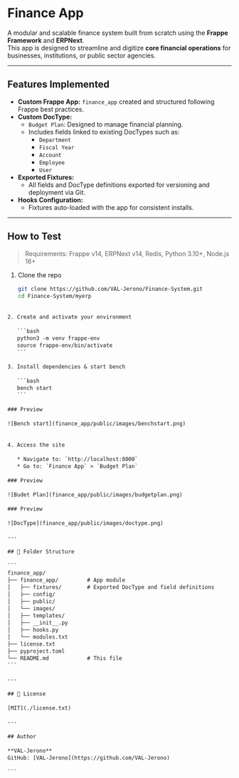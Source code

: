 
# Finance App

A modular and scalable finance system built from scratch using the **Frappe Framework** and **ERPNext**.  
This app is designed to streamline and digitize **core financial operations** for businesses, institutions, or public sector agencies.

---

## Features Implemented

- **Custom Frappe App:** `finance_app` created and structured following Frappe best practices.
- **Custom DocType:**  
  - `Budget Plan`: Designed to manage financial planning.
  - Includes fields linked to existing DocTypes such as:
    - `Department`
    - `Fiscal Year`
    - `Account`
    - `Employee`
    - `User`
- **Exported Fixtures:**
  - All fields and DocType definitions exported for versioning and deployment via Git.
- **Hooks Configuration:**
  - Fixtures auto-loaded with the app for consistent installs.

---

## How to Test

> Requirements: Frappe v14, ERPNext v14, Redis, Python 3.10+, Node.js 16+

1. Clone the repo  
   ```bash
   git clone https://github.com/VAL-Jerono/Finance-System.git
   cd Finance-System/myerp
````

2. Create and activate your environment

   ```bash
   python3 -m venv frappe-env
   source frappe-env/bin/activate
   ```

3. Install dependencies & start bench

   ```bash
   bench start
   ```

### Preview

![Bench start](finance_app/public/images/benchstart.png)


4. Access the site

   * Navigate to: `http://localhost:8000`
   * Go to: `Finance App` > `Budget Plan`

### Preview

![Budet Plan](finance_app/public/images/budgetplan.png)

### Preview

![DocType](finance_app/public/images/doctype.png)

---

## 📁 Folder Structure

```
finance_app/
├── finance_app/         # App module
│   ├── fixtures/        # Exported DocType and field definitions
│   ├── config/
│   ├── public/
│   └── images/
│   ├── templates/
│   ├── __init__.py
│   ├── hooks.py
│   └── modules.txt
├── license.txt
├── pyproject.toml
└── README.md            # This file
```

---

## 🔖 License

[MIT](./license.txt)

---

## Author

**VAL-Jerono**
GitHub: [VAL-Jerono](https://github.com/VAL-Jerono)

```

